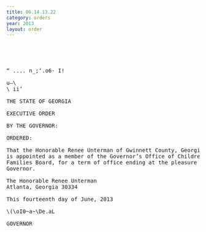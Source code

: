 ```yaml
---
title: 06.14.13.22
category: orders
year: 2013
layout: order
---
```


<pre>  
 
 

“ .... n_;‘.o6- I!

u—\
\ ii‘

THE STATE OF GEORGIA

EXECUTIVE ORDER

BY THE GOVERNOR:

ORDERED:

That the Honorable Renee Unterman of Gwinnett County, Georgia,
is appointed as a member of the Governor’s Office of Children and
Families Board, for a term of office ending at the pleasure of the
Governor.

The Honorable Renee Unterman
Atlanta, Georgia 30334

This fourteenth day of June, 2013

\(\oI0~a~\De.aL

GOVERNOR

</pre>
